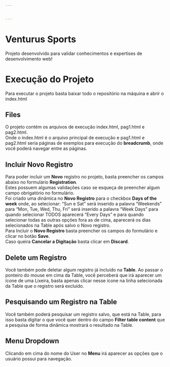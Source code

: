 ```yaml
---


---
```


<h1 id="venturus-sports">Venturus Sports</h1>
<p>Projeto desenvolvido para validar conhecimentos e expertises de desenvolvimento web!</p>
<h1 id="execução-do-projeto">Execução do Projeto</h1>
<p>Para executar o projeto basta baixar todo o repositório na máquina e abrir o index.html</p>
<h2 id="files">Files</h2>
<p>O projeto contém os arquivos de execução index.html, pag1.html e pag2.html.<br>
Onde o index.html é o arquivo principal de execução e pag1.html e pag2.html seria páginas de exemplos para execução do <strong>breadcrumb</strong>, onde você poderá navegar entre as páginas.</p>
<h2 id="incluir-novo-registro">Incluir Novo Registro</h2>
<p>Para poder incluir um <strong>Novo</strong> registro no projeto, basta preencher os campos abaixo no formulário <strong>Registration</strong>.<br>
Estes possuem algumas validações caso se esqueça de preencher algum campo obrigatório no formulário.<br>
Foi criado uma dinâmica no <strong>Novo Registro</strong> para o checkbox <strong>Days of the week</strong> onde, ao selecionar: “Sun e Sat” será inserido a palavra “Weekends” para “Mon, Tue, Wed, Thu, Fri” será inserido a palavra “Week Days” para quando selecionar TODOS aparecerá “Every Days” e para quando selecionar todas as outras opções fora as de cima, aparecerá os dias selecionados na Table após salvo o Novo registro.<br>
Para Incluir o <strong>Novo Registro</strong> basta preencher os campos do formulário e clicar no botão <strong>Save</strong>.<br>
Caso queira <strong>Cancelar a Digitação</strong> basta clicar em <strong>Discard</strong>.</p>
<h2 id="delete-um-registro">Delete um Registro</h2>
<p>Você também pode deletar algum registro já incluído na <strong>Table</strong>. Ao passar o ponteiro do mouse em cima da Table, você perceberá que irá aparecer um ícone de uma Lixeira, basta apenas clicar nesse ícone na linha selecionada da Table que o registro será excluído.</p>
<h2 id="pesquisando-um-registro-na-table">Pesquisando um Registro na Table</h2>
<p>Você também poderá pesquisar um registro salvo, que está na Table, para isso basta digitar o que você quer dentro do campo <strong>Filter table content</strong> que a pesquisa de forma dinâmica mostrará o resultado na Table.</p>
<h2 id="menu-dropdown">Menu Dropdown</h2>
<p>Clicando em cima do nome do User no <strong>Menu</strong> irá aparecer as opções que o usuário possui para navegação.</p>

